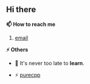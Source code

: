 <h2>Hi there </h2>

<strong>📫 How to reach me </strong>
   
   1. [email](mailto:enoshwang@foxmail.com "enoshwang@foxmail.com")

<strong>⚡ Others </strong>
   
  - 🔭 It's never too late to **learn**.
<!--- 🌱 💬  -->
  - ⚡ [purecpp](http://www.purecpp.cn/ "Newer is Better")
